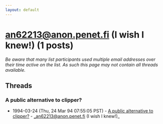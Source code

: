 ```yaml
---
layout: default
---
```


# an62213@anon.penet.fi (I wish I knew!) (1 posts)

_Be aware that many list participants used multiple email addresses over their time active on the list. As such this page may not contain all threads available._

## Threads

### A public alternative to clipper?
+ 1994-03-24 (Thu, 24 Mar 94 07:55:05 PST) - [A public alternative to clipper?](/archive/1994/03/981de6c044591460ac9150737872c3959caef91494c41e7f9d488222ac8af890) - _an62213@anon.penet.fi (I wish I knew!)_

